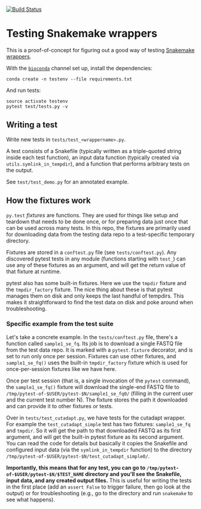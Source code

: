 [![Build Status](https://travis-ci.org/lcdb/lcdb-wrapper-tests.svg?branch=master)](https://travis-ci.org/lcdb/lcdb-wrapper-tests)

# Testing Snakemake wrappers

This is a proof-of-concept for figuring out a good way of testing [Snakemake
wrappers](https://bitbucket.org/snakemake/snakemake-wrappers).

With the [`bioconda`](https://bioconda.github.io/) channel set up, install
the dependencies:

```
conda create -n testenv --file requirements.txt
```

And run tests:

```
source activate testenv
pytest test/tests.py -v
```

## Writing a test

Write new tests in `tests/test_<wrappername>.py`.

A test consists of a Snakefile (typically written as a triple-quoted string
inside each test function), an input data function (typically created via
`utils.symlink_in_tempdir`), and a function that performs arbitrary tests on
the output.

See `test/test_demo.py` for an annotated example.

## How the fixtures work

`py.test` *fixtures* are functions. They are used for things like setup and
teardown that needs to be done once, or for preparing data just once that can
be used across many tests. In this repo, the fixtures are primarily used for
downloading data from the testing data repo to a test-specific temporary
directory.

Fixtures are stored in a `conftest.py` file (see `tests/conftest.py`). Any
discovered pytest tests in any module (functions starting with `test_`) can use
any of these fixtures as an argument, and will get the return value of that
fixture at runtime.

pytest also has some built-in fixtures. Here we use the `tmpdir` fixture and
the `tmpdir_factory` fixture. The nice thing about these is that pytest
manages them on disk and only keeps the last handful of tempdirs. This makes it
straightforward to find the test data on disk and poke around when
troubleshooting.

### Specific example from the test suite

Let's take a concrete example. In the `tests/conftest.py` file, there's
a function called `sample1_se_fq`. Its job is to download a single FASTQ file
from the test data repo. It is marked with a `pytest.fixture` decorator, and is
set to run only once per session. Fixtures can use other fixtures, and
`sample1_se_fq()` uses the built-in `tmpdir_factory` fixture which is used for
once-per-session fixtures like we have here.

Once per test session (that is, a single invocation of the `pytest` command),
the `sample1_se_fq()` fixture will download the single-end FASTQ file to
`/tmp/pytest-of-$USER/pytest-$N/sample1_se_fq0/` (filling in the current user
and the current test number N). The fixture stores the path it downloaded and
can provide it to other fixtures or tests.

Over in `tests/test_cutadapt.py`, we have tests for the cutadapt wrapper. For
example the `test_cutadapt_simple` test has two fixtures: `sample1_se_fq` and
`tmpdir`. So it will get the path to that downloaded FASTQ as its first
argument, and will get the built-in pytest fixture as its second argument. You
can read the code for details but basically it copies the Snakefile and
configured input data (via the `symlink_in_tempdir` function) to the directory
`/tmp/pytest-of-$USER/pytest-$N/test_cutadapt_simple0/`.

**Importantly, this means that for any test, you can go to
`/tmp/pytest-of-$USER/pytest-$N/$TEST_NAME` directory and you'll see the
Snakefile, input data, and any created output files.** This is useful for
writing the tests in the first place (add an `assert False` to trigger failure,
then go look at the output) or for troubleshooting (e.g., go to the directory
and run `snakemake` to see what happens).


